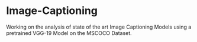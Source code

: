 # Image-Captioning

Working on the analysis of state of the art Image Captioning Models using a pretrained VGG-19 Model on the MSCOCO Dataset.
